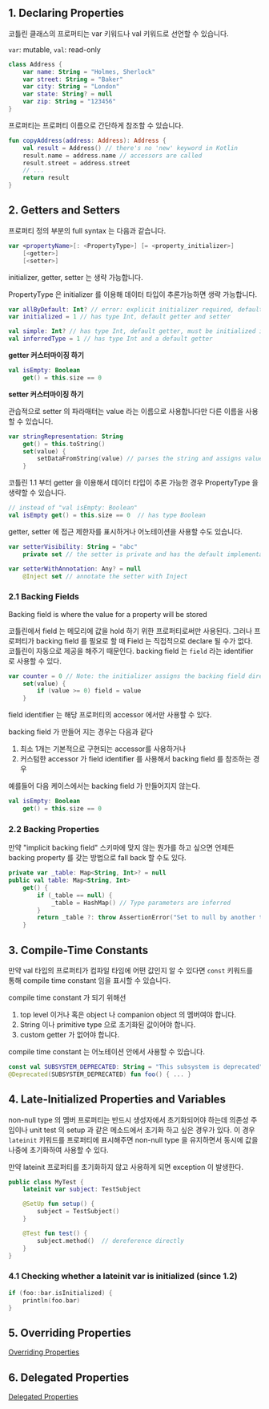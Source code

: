 ## 1. Declaring Properties

코틀린 클래스의 프로퍼티는 var 키워드나 val 키워드로 선언할 수 있습니다.

`var`: mutable, `val`: read-only

```kotlin
class Address {
    var name: String = "Holmes, Sherlock"
    var street: String = "Baker"
    var city: String = "London"
    var state: String? = null
    var zip: String = "123456"
}
```

프로퍼티는 프로퍼티 이름으로 간단하게 참조할 수 있습니다.

```kotlin
fun copyAddress(address: Address): Address {
    val result = Address() // there's no 'new' keyword in Kotlin
    result.name = address.name // accessors are called
    result.street = address.street
    // ...
    return result
}
```

## 2. Getters and Setters

프로퍼티 정의 부분의 full syntax 는 다음과 같습니다.

```kotlin
var <propertyName>[: <PropertyType>] [= <property_initializer>]
    [<getter>]
    [<setter>]
```

initializer, getter, setter 는 생략 가능합니다.

PropertyType 은 initializer 를 이용해 데이터 타입이 추론가능하면 생략 가능합니다.

```kotlin
var allByDefault: Int? // error: explicit initializer required, default getter and setter implied
var initialized = 1 // has type Int, default getter and setter
```

```kotlin
val simple: Int? // has type Int, default getter, must be initialized in constructor
val inferredType = 1 // has type Int and a default getter
```

**getter 커스터마이징 하기**

```kotlin
val isEmpty: Boolean
    get() = this.size == 0
```

**setter 커스터마이징 하기**

관습적으로 setter 의 파라매터는 value 라는 이름으로 사용합니다만 다른 이름을 사용할 수 있습니다.

```kotlin
var stringRepresentation: String
    get() = this.toString()
    set(value) {
        setDataFromString(value) // parses the string and assigns values to other properties
    }
```

코틀린 1.1 부터 getter 을 이용해서 데이터 타입이 추론 가능한 경우 PropertyType 을 생략할 수 있습니다.

```kotlin
// instead of "val isEmpty: Boolean"
val isEmpty get() = this.size == 0  // has type Boolean
```

getter, setter 에 접근 제한자를 표시하거나 어노테이션을 사용할 수도 있습니다.

```kotlin
var setterVisibility: String = "abc"
    private set // the setter is private and has the default implementation

var setterWithAnnotation: Any? = null
    @Inject set // annotate the setter with Inject
```

### 2.1 Backing Fields

Backing field is where the value for a property will be stored

코틀린에서 field 는 메모리에 값을 hold 하기 위한 프로퍼티로써만 사용된다. 그러나 프로퍼티가 backing field 를 필요로 할 때 Field 는 직접적으로 declare 될 수가 없다. 코틀린이 자동으로 제공을 해주기 때문인다. backing field 는 `field` 라는 identifier 로 사용할 수 있다.

```kotlin
var counter = 0 // Note: the initializer assigns the backing field directly
    set(value) {
        if (value >= 0) field = value
    }
```

field identifier 는 해당 프로퍼티의 accessor 에서만 사용할 수 있다.

backing field 가 만들어 지는 경우는 다음과 같다

1. 최소 1개는 기본적으로 구현되는 accessor를 사용하거나
2. 커스텀한 accessor 가 field identifier 를 사용해서 backing field 를 참조하는 경우 

예를들어 다음 케이스에서는 backing field 가 만들어지지 않는다.

```kotlin
val isEmpty: Boolean
    get() = this.size == 0
```

### 2.2 Backing Properties

만약 "implicit backing field" 스키마에 맞지 않는 뭔가를 하고 싶으면 언제든 backing property 를 갖는 방법으로 fall back 할 수도 있다.

```kotlin
private var _table: Map<String, Int>? = null
public val table: Map<String, Int>
    get() {
        if (_table == null) {
            _table = HashMap() // Type parameters are inferred
        }
        return _table ?: throw AssertionError("Set to null by another thread")
    }
```

## 3. Compile-Time Constants

만약 val 타입의 프로퍼티가 컴파일 타임에 어떤 값인지 알 수 있다면 `const` 키워드를 통해 compile time constant 임을 표시할 수 있습니다.

compile time constant 가 되기 위해선

1. top level 이거나 혹은 object 나 companion object 의 멤버여야 합니다.
2. String 이나 primitive type 으로 초기화된 값이어야 합니다.
3. custom getter 가 없어야 합니다.

compile time constant 는 어노테이션 안에서 사용할 수 있습니다.

```kotlin
const val SUBSYSTEM_DEPRECATED: String = "This subsystem is deprecated"
@Deprecated(SUBSYSTEM_DEPRECATED) fun foo() { ... }
```

## 4. Late-Initialized Properties and Variables

non-null type 의 멤버 프로퍼티는 반드시 생성자에서 초기화되어야 하는데 의존성 주입이나 unit test 의 setup 과 같은 메소드에서 초기화 하고 싶은 경우가 있다. 이 경우 `lateinit` 키워드를 프로퍼티에 표시해주면 non-null type 을 유지하면서 동시에 값을 나중에 초기화하여 사용할 수 있다.

만약 lateinit 프로퍼티를 초기화하지 않고 사용하게 되면 exception 이 발생한다.

```kotlin
public class MyTest {
    lateinit var subject: TestSubject

    @SetUp fun setup() {
        subject = TestSubject()
    }

    @Test fun test() {
        subject.method()  // dereference directly
    }
}
```

### 4.1 Checking whether a lateinit var is initialized (since 1.2)

```kotlin
if (foo::bar.isInitialized) {
    println(foo.bar)
}
```

## 5. Overriding Properties

[Overriding Properties](https://github.com/lunit-io/kotlin-lecture-note/blob/master/notes/02.%20Classes%20and%20Objects/01.%20Classes%20and%20Inheritance.md#22-overriding-properties)

## 6. Delegated Properties

[Delegated Properties](https://github.com/lunit-io/kotlin-lecture-note/blob/master/notes/02.%20Classes%20and%20Objects/16.%20Delegated%20Properties.md)
